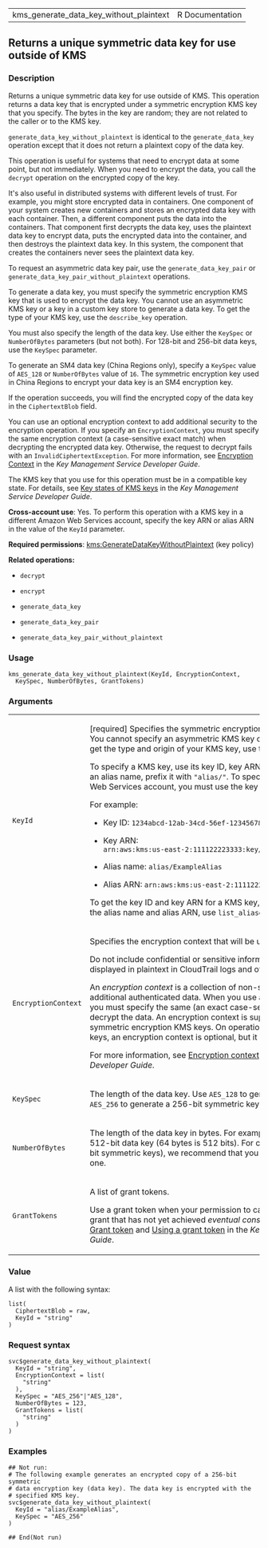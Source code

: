 <table style="width: 100%;">
<tbody>
<tr class="odd">
<td>kms_generate_data_key_without_plaintext</td>
<td style="text-align: right;">R Documentation</td>
</tr>
</tbody>
</table>

## Returns a unique symmetric data key for use outside of KMS

### Description

Returns a unique symmetric data key for use outside of KMS. This
operation returns a data key that is encrypted under a symmetric
encryption KMS key that you specify. The bytes in the key are random;
they are not related to the caller or to the KMS key.

`generate_data_key_without_plaintext` is identical to the
`generate_data_key` operation except that it does not return a plaintext
copy of the data key.

This operation is useful for systems that need to encrypt data at some
point, but not immediately. When you need to encrypt the data, you call
the `decrypt` operation on the encrypted copy of the key.

It's also useful in distributed systems with different levels of trust.
For example, you might store encrypted data in containers. One component
of your system creates new containers and stores an encrypted data key
with each container. Then, a different component puts the data into the
containers. That component first decrypts the data key, uses the
plaintext data key to encrypt data, puts the encrypted data into the
container, and then destroys the plaintext data key. In this system, the
component that creates the containers never sees the plaintext data key.

To request an asymmetric data key pair, use the `generate_data_key_pair`
or `generate_data_key_pair_without_plaintext` operations.

To generate a data key, you must specify the symmetric encryption KMS
key that is used to encrypt the data key. You cannot use an asymmetric
KMS key or a key in a custom key store to generate a data key. To get
the type of your KMS key, use the `describe_key` operation.

You must also specify the length of the data key. Use either the
`KeySpec` or `NumberOfBytes` parameters (but not both). For 128-bit and
256-bit data keys, use the `KeySpec` parameter.

To generate an SM4 data key (China Regions only), specify a `KeySpec`
value of `AES_128` or `NumberOfBytes` value of `16`. The symmetric
encryption key used in China Regions to encrypt your data key is an SM4
encryption key.

If the operation succeeds, you will find the encrypted copy of the data
key in the `CiphertextBlob` field.

You can use an optional encryption context to add additional security to
the encryption operation. If you specify an `EncryptionContext`, you
must specify the same encryption context (a case-sensitive exact match)
when decrypting the encrypted data key. Otherwise, the request to
decrypt fails with an `InvalidCiphertextException`. For more
information, see [Encryption
Context](https://docs.aws.amazon.com/kms/latest/developerguide/concepts.html#encrypt_context)
in the *Key Management Service Developer Guide*.

The KMS key that you use for this operation must be in a compatible key
state. For details, see [Key states of KMS
keys](https://docs.aws.amazon.com/kms/latest/developerguide/key-state.html)
in the *Key Management Service Developer Guide*.

**Cross-account use**: Yes. To perform this operation with a KMS key in
a different Amazon Web Services account, specify the key ARN or alias
ARN in the value of the `KeyId` parameter.

**Required permissions**:
[kms:GenerateDataKeyWithoutPlaintext](https://docs.aws.amazon.com/kms/latest/developerguide/kms-api-permissions-reference.html)
(key policy)

**Related operations:**

-   `decrypt`

-   `encrypt`

-   `generate_data_key`

-   `generate_data_key_pair`

-   `generate_data_key_pair_without_plaintext`

### Usage

    kms_generate_data_key_without_plaintext(KeyId, EncryptionContext,
      KeySpec, NumberOfBytes, GrantTokens)

### Arguments

<table>
<colgroup>
<col style="width: 35%" />
<col style="width: 65%" />
</colgroup>
<tbody>
<tr class="odd">
<td><code
id="kms_generate_data_key_without_plaintext_:_KeyId">KeyId</code></td>
<td><p>[required] Specifies the symmetric encryption KMS key that
encrypts the data key. You cannot specify an asymmetric KMS key or a KMS
key in a custom key store. To get the type and origin of your KMS key,
use the <code>describe_key</code> operation.</p>
<p>To specify a KMS key, use its key ID, key ARN, alias name, or alias
ARN. When using an alias name, prefix it with <code>"alias/"</code>. To
specify a KMS key in a different Amazon Web Services account, you must
use the key ARN or alias ARN.</p>
<p>For example:</p>
<ul>
<li><p>Key ID: <code
style="white-space: pre;">⁠1234abcd-12ab-34cd-56ef-1234567890ab⁠</code></p></li>
<li><p>Key ARN: <code
style="white-space: pre;">⁠arn:aws:kms:us-east-2:111122223333:key/1234abcd-12ab-34cd-56ef-1234567890ab⁠</code></p></li>
<li><p>Alias name: <code>alias/ExampleAlias</code></p></li>
<li><p>Alias ARN:
<code>arn:aws:kms:us-east-2:111122223333:alias/ExampleAlias</code></p></li>
</ul>
<p>To get the key ID and key ARN for a KMS key, use
<code>list_keys</code> or <code>describe_key</code>. To get the alias
name and alias ARN, use <code>list_aliases</code>.</p></td>
</tr>
<tr class="even">
<td><code
id="kms_generate_data_key_without_plaintext_:_EncryptionContext">EncryptionContext</code></td>
<td><p>Specifies the encryption context that will be used when
encrypting the data key.</p>
<p>Do not include confidential or sensitive information in this field.
This field may be displayed in plaintext in CloudTrail logs and other
output.</p>
<p>An <em>encryption context</em> is a collection of non-secret
key-value pairs that represent additional authenticated data. When you
use an encryption context to encrypt data, you must specify the same (an
exact case-sensitive match) encryption context to decrypt the data. An
encryption context is supported only on operations with symmetric
encryption KMS keys. On operations with symmetric encryption KMS keys,
an encryption context is optional, but it is strongly recommended.</p>
<p>For more information, see <a
href="https://docs.aws.amazon.com/kms/latest/developerguide/concepts.html#encrypt_context">Encryption
context</a> in the <em>Key Management Service Developer
Guide</em>.</p></td>
</tr>
<tr class="odd">
<td><code
id="kms_generate_data_key_without_plaintext_:_KeySpec">KeySpec</code></td>
<td><p>The length of the data key. Use <code>AES_128</code> to generate
a 128-bit symmetric key, or <code>AES_256</code> to generate a 256-bit
symmetric key.</p></td>
</tr>
<tr class="even">
<td><code
id="kms_generate_data_key_without_plaintext_:_NumberOfBytes">NumberOfBytes</code></td>
<td><p>The length of the data key in bytes. For example, use the value
64 to generate a 512-bit data key (64 bytes is 512 bits). For common key
lengths (128-bit and 256-bit symmetric keys), we recommend that you use
the <code>KeySpec</code> field instead of this one.</p></td>
</tr>
<tr class="odd">
<td><code
id="kms_generate_data_key_without_plaintext_:_GrantTokens">GrantTokens</code></td>
<td><p>A list of grant tokens.</p>
<p>Use a grant token when your permission to call this operation comes
from a new grant that has not yet achieved <em>eventual
consistency</em>. For more information, see <a
href="https://docs.aws.amazon.com/kms/latest/developerguide/grants.html#grant_token">Grant
token</a> and <a
href="https://docs.aws.amazon.com/kms/latest/developerguide/grant-manage.html#using-grant-token">Using
a grant token</a> in the <em>Key Management Service Developer
Guide</em>.</p></td>
</tr>
</tbody>
</table>

### Value

A list with the following syntax:

    list(
      CiphertextBlob = raw,
      KeyId = "string"
    )

### Request syntax

    svc$generate_data_key_without_plaintext(
      KeyId = "string",
      EncryptionContext = list(
        "string"
      ),
      KeySpec = "AES_256"|"AES_128",
      NumberOfBytes = 123,
      GrantTokens = list(
        "string"
      )
    )

### Examples

    ## Not run: 
    # The following example generates an encrypted copy of a 256-bit symmetric
    # data encryption key (data key). The data key is encrypted with the
    # specified KMS key.
    svc$generate_data_key_without_plaintext(
      KeyId = "alias/ExampleAlias",
      KeySpec = "AES_256"
    )

    ## End(Not run)
